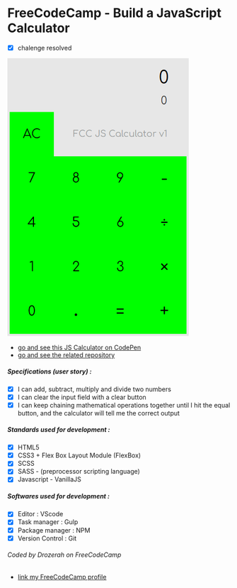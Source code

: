 # FreeCodeCamp - Build a JavaScript Calculator

- [x] chalenge resolved

![JavaScript Calculator](img/JScalculator.png?raw=true)

- [go and see this JS Calculator on CodePen](https://codepen.io/Drozerah/full/KRrqYd/)
- [go and see the related repository](https://github.com/Drozerah/JavaScript_Calculator)

##### Specifications (user story) :

- [x] I can add, subtract, multiply and divide two numbers
- [x] I can clear the input field with a clear button
- [x] I can keep chaining mathematical operations together until I hit the equal button, and the calculator will tell me the correct output

##### Standards used for development :  

- [x] HTML5
- [x] CSS3 + Flex Box Layout Module (FlexBox)
- [x] SCSS 
- [x] SASS - (preprocessor scripting language)
- [x] Javascript - VanillaJS

##### Softwares used for development :  
                            
- [x] Editor : VScode
- [x] Task manager : Gulp
- [x] Package manager : NPM
- [x] Version Control : Git

###### Coded by Drozerah on FreeCodeCamp

* [link my FreeCodeCamp profile](https://www.freecodecamp.org/drozerah)